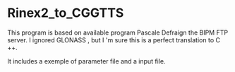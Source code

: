 # Rinex2_to_CGGTTS

This program is based on available program Pascale Defraign the BIPM FTP server.
I ignored GLONASS , but I 'm sure this is a perfect translation to C ++.

It includes a exemple of parameter file and a input file.
